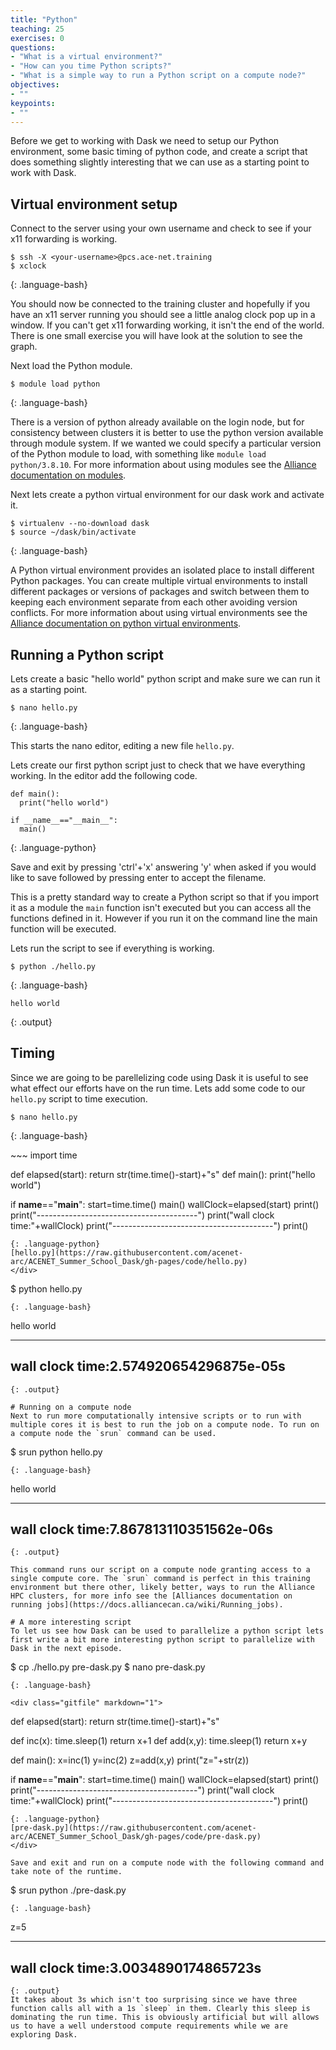 ```yaml
---
title: "Python"
teaching: 25
exercises: 0
questions:
- "What is a virtual environment?"
- "How can you time Python scripts?"
- "What is a simple way to run a Python script on a compute node?"
objectives:
- ""
keypoints:
- ""
---
```


Before we get to working with Dask we need to setup our Python environment, some basic timing of python code, and create a script that does something slightly interesting that we can use as a starting point to work with Dask.

## Virtual environment setup
Connect to the server using your own username and check to see if your x11 forwarding is working.
~~~
$ ssh -X <your-username>@pcs.ace-net.training
$ xclock
~~~
{: .language-bash}

You should now be connected to the training cluster and hopefully if you have an x11 server running you should see a little analog clock pop up in a window. If you can't get x11 forwarding working, it isn't the end of the world. There is one small exercise you will have look at the solution to see the graph.

Next load the Python module.
~~~
$ module load python
~~~
{: .language-bash}

There is a version of python already available on the login node, but for consistency between clusters it is better to use the python version available through module system. If we wanted we could specify a particular version of the Python module to load, with something like `module load python/3.8.10`. For more information about using modules see the [Alliance documentation on modules](https://docs.alliancecan.ca/wiki/Utiliser_des_modules/en).

Next lets create a python virtual environment for our dask work and activate it.
~~~
$ virtualenv --no-download dask
$ source ~/dask/bin/activate
~~~
{: .language-bash}

A Python virtual environment provides an isolated place to install different Python packages. You can create multiple virtual environments to install different packages or versions of packages and switch between them to keeping each environment separate from each other avoiding version conflicts. For more information about using virtual environments see the [Alliance documentation on python virtual environments](https://docs.alliancecan.ca/wiki/Python#Creating_and_using_a_virtual_environment).

## Running a Python script
Lets create a basic "hello world" python script and make sure we can run it as a starting point.
~~~
$ nano hello.py
~~~
{: .language-bash}

This starts the nano editor, editing a new file `hello.py`.

Lets create our first python script just to check that we have everything working. In the editor add the following code.

~~~
def main():
  print("hello world")

if __name__=="__main__":
  main()
~~~
{: .language-python}

Save and exit by pressing 'ctrl'+'x' answering 'y' when asked if you would like to save followed by pressing enter to accept the filename. 

This is a pretty standard way to create a Python script so that if you import it as a module the `main` function isn't executed but you can access all the functions defined in it. However if you run it on the command line the main function will be executed.

Lets run the script to see if everything is working.

~~~
$ python ./hello.py
~~~
{: .language-bash}

~~~
hello world
~~~
{: .output}

## Timing
Since we are going to be parellelizing code using Dask it is useful to see what effect our efforts have on the run time. Lets add some code to our `hello.py` script to time execution.
~~~
$ nano hello.py
~~~
{: .language-bash}
<div class="gitfile" markdown="1">
~~~
import time

def elapsed(start):
  return str(time.time()-start)+"s"
def main():
  print("hello world")

if __name__=="__main__":
  start=time.time()
  main()
  wallClock=elapsed(start)
  print()
  print("----------------------------------------")
  print("wall clock time:"+wallClock)
  print("----------------------------------------")
  print()

~~~
{: .language-python}
[hello.py](https://raw.githubusercontent.com/acenet-arc/ACENET_Summer_School_Dask/gh-pages/code/hello.py)
</div>
~~~
$ python hello.py
~~~
{: .language-bash}
~~~
hello world

----------------------------------------
wall clock time:2.574920654296875e-05s
----------------------------------------

~~~
{: .output}

# Running on a compute node
Next to run more computationally intensive scripts or to run with multiple cores it is best to run the job on a compute node. To run on a compute node the `srun` command can be used.

~~~
$ srun python hello.py
~~~
{: .language-bash}
~~~
hello world

----------------------------------------
wall clock time:7.867813110351562e-06s
----------------------------------------

~~~
{: .output}

This command runs our script on a compute node granting access to a single compute core. The `srun` command is perfect in this training environment but there other, likely better, ways to run the Alliance HPC clusters, for more info see the [Alliances documentation on running jobs](https://docs.alliancecan.ca/wiki/Running_jobs).

# A more interesting script
To let us see how Dask can be used to parallelize a python script lets first write a bit more interesting python script to parallelize with Dask in the next episode.

~~~
$ cp ./hello.py pre-dask.py
$ nano pre-dask.py
~~~
{: .language-bash}

<div class="gitfile" markdown="1">
~~~
def elapsed(start):
  return str(time.time()-start)+"s"

def inc(x):
  time.sleep(1)
  return x+1
def add(x,y):
  time.sleep(1)
  return x+y

def main():
  x=inc(1)
  y=inc(2)
  z=add(x,y)
  print("z="+str(z))

if __name__=="__main__":
  start=time.time()
  main()
  wallClock=elapsed(start)
  print()
  print("----------------------------------------")
  print("wall clock time:"+wallClock)
  print("----------------------------------------")
  print()
~~~
{: .language-python}
[pre-dask.py](https://raw.githubusercontent.com/acenet-arc/ACENET_Summer_School_Dask/gh-pages/code/pre-dask.py)
</div>

Save and exit and run on a compute node with the following command and take note of the runtime.
~~~
$ srun python ./pre-dask.py
~~~
{: .language-bash}
~~~
z=5

----------------------------------------
wall clock time:3.0034890174865723s
----------------------------------------

~~~
{: .output}
It takes about 3s which isn't too surprising since we have three function calls all with a 1s `sleep` in them. Clearly this sleep is dominating the run time. This is obviously artificial but will allows us to have a well understood compute requirements while we are exploring Dask.